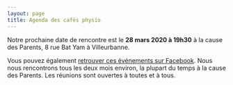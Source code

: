 ```yaml
---
layout: page
title: Agenda des cafés physio
---
```


Notre prochaine date de rencontre est le **28 mars 2020 à 19h30** à la cause des Parents, 8 rue Bat Yam à Villeurbanne.

Vous pouvez également [retrouver ces événements sur Facebook](https://www.facebook.com/groups/CafesPhysio/events/). Nous nous rencontrons tous les deux mois environ, la plupart du temps à la cause des Parents. Les réunions sont ouvertes à toutes et à tous.
